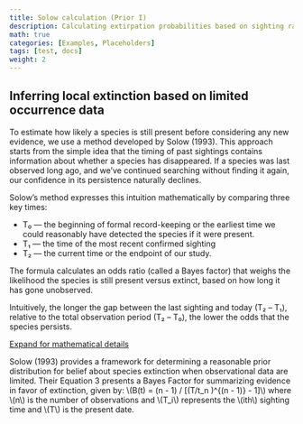 ```yaml
---
title: Solow calculation (Prior I)
description: Calculating extirpation probabilities based on sighting rates
math: true
categories: [Examples, Placeholders]
tags: [test, docs]
weight: 2
---
```


## Inferring local extinction based on limited occurrence data

To estimate how likely a species is still present before considering any new evidence, we use a method developed by Solow (1993). This approach starts from the simple idea that the timing of past sightings contains information about whether a species has disappeared. If a species was last observed long ago, and we’ve continued searching without finding it again, our confidence in its persistence naturally declines. 

Solow’s method expresses this intuition mathematically by comparing three key times: 

* T₀ — the beginning of formal record-keeping or the earliest time we could reasonably have detected the species if it were present.
* T₁ — the time of the most recent confirmed sighting
* T₂ — the current time or the endpoint of our study. 

The formula calculates an odds ratio (called a Bayes factor) that weighs the likelihood the species is still present versus extinct, based on how long it has gone unobserved. 

Intuitively, the longer the gap between the last sighting and today (T₂ – T₁), relative to the total observation period (T₂ – T₀), the lower the odds that the species persists. 

<p>
  <a class="btn btn-primary" data-bs-toggle="collapse" href="#collapseExample" role="button" aria-expanded="false" aria-controls="collapseExample">
    Expand for mathematical details
  </a>
</p>
<div class="collapse" id="collapseExample">
  <div class="card card-body">
<p>
Solow (1993) provides a framework for determining a reasonable prior distribution 
for belief about species extinction when observational data are limited. 
Their Equation 3 presents a Bayes Factor for summarizing evidence in favor of extinction, 
given by: \(B(t) = (n - 1) / [(T/t_n )^{(n - 1)} - 1]\) where \(n\) is the number of observations and \(T_i\) 
represents the \(ith\) sighting time and \(T\) is the present date. 
</p>
</div>
</div>
